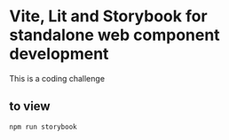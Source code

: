 # Vite, Lit and Storybook for standalone web component development

This is a coding challenge 

## to view
```bash
npm run storybook
```
